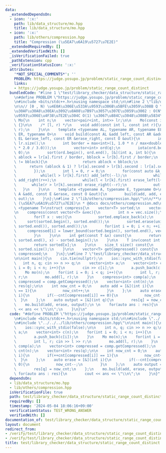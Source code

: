```yaml
---
data:
  _extendedDependsOn:
  - icon: ':x:'
    path: lib/data_structure/mo.hpp
    title: lib/data_structure/mo.hpp
  - icon: ':x:'
    path: lib/others/compression.hpp
    title: "Compression (\u5EA7\u6A19\u5727\u7E2E)"
  _extendedRequiredBy: []
  _extendedVerifiedWith: []
  _isVerificationFailed: true
  _pathExtension: cpp
  _verificationStatusIcon: ':x:'
  attributes:
    '*NOT_SPECIAL_COMMENTS*': ''
    PROBLEM: https://judge.yosupo.jp/problem/static_range_count_distinct
    links:
    - https://judge.yosupo.jp/problem/static_range_count_distinct
  bundledCode: "#line 1 \"test/library_checker/data_structure/static_range_count_distinct.test.cpp\"\
    \n#define PROBLEM \"https://judge.yosupo.jp/problem/static_range_count_distinct\"\
    \n#include <bits/stdc++.h>\nusing namespace std;\n\n#line 2 \"lib/data_structure/mo.hpp\"\
    \n\n// [0 , N) \u4E0A\u306E\u533A\u9593\u306B\u5BFE\u3059\u308B Q \u500B\u306E\
    \u30AF\u30A8\u30EA\u3092\u8A08\u7B97\u3057\u307E\u3059\u3002 : O(N\u221AQ) (\u533A\
    \u9593\u306E\u4F38\u7E2E\u304C O(1) \u3067\u884C\u3048\u308B\u5834\u5408)\nstruct\
    \ Mo{\n    int n;\n    vector<pair<int, int>> lr;\n\n    Mo(const int n) : n(n)\
    \ {}\n\n    /* [l, r) */\n    void add(const int l, const int r){\n        lr.emplace_back(l,\
    \ r);\n    }\n\n    template <typename AL, typename AR, typename EL, typename\
    \ ER, typename O>\n    void build(const AL &add_left, const AR &add_right, const\
    \ EL &erase_left, const ER &erase_right, const O &out){\n        int q = (int)\
    \ lr.size();\n        int border = max<int>(1, 1.0 * n / max<double>(1.0, sqrt(q\
    \ * 2.0 / 3.0)));\n        vector<int> ord(q);\n        iota(ord.begin(), ord.end(),\
    \ 0);\n        sort(ord.begin(), ord.end(), [&](int a, int b){\n            int\
    \ ablock = lr[a].first / border, bblock = lr[b].first / border;\n            if(ablock\
    \ != bblock){\n                return ablock < bblock;\n            }\n      \
    \      return (ablock & 1) ? lr[a].second > lr[b].second : lr[a].second < lr[b].second;\n\
    \        });\n        int l = 0, r = 0;\n        for(const auto &k : ord){\n \
    \           while(l > lr[k].first) add_left(--l);\n            while(r < lr[k].second)\
    \ add_right(r++);\n            while(l < lr[k].first) erase_left(l++);\n     \
    \       while(r > lr[k].second) erase_right(--r);\n            out(k);\n     \
    \   }\n    }\n\n    template <typename A, typename E, typename O>\n    void build(const\
    \ A &add, const E &erase, const O &out){\n        build(add, add, erase, erase,\
    \ out);\n    }\n};\n#line 2 \"lib/others/compression.hpp\"\n\n/**\n * @brief Compression\
    \ (\u5EA7\u6A19\u5727\u7E2E)\n * @docs docs/others/compression.md\n */\n\ntemplate\
    \ <typename T>\nstruct compress{\n    vector<T> sorted;\n    vector<int> compressed;\n\
    \n    compress(const vector<T> &vec){\n        int n = vec.size();\n        compressed.resize(n);\n\
    \        for(T x : vec){\n            sorted.emplace_back(x);\n        }\n   \
    \     sort(sorted.begin(), sorted.end());\n        sorted.erase(unique(sorted.begin(),\
    \ sorted.end()), sorted.end());\n        for(int i = 0; i < n; ++i){\n       \
    \     compressed[i] = lower_bound(sorted.begin(), sorted.end(), vec[i]) - sorted.begin();\n\
    \        }\n    }\n\n    int get(const T &x) const{\n        return lower_bound(sorted.begin(),\
    \ sorted.end(), x) - sorted.begin();\n    }\n\n    T inv(const int x) const{\n\
    \        return sorted[x];\n    }\n\n    size_t size() const{\n        return\
    \ sorted.size();\n    }\n\n    vector<T> getCompressed() const{\n        return\
    \ compressed;\n    }\n};\n#line 7 \"test/library_checker/data_structure/static_range_count_distinct.test.cpp\"\
    \n\nint main(){\n    cin.tie(nullptr);\n    ios::sync_with_stdio(false);\n\n \
    \   int n, q; cin >> n >> q;\n    vector<int> a;\n    vector<int> c(n);\n    for(int\
    \ i = 0; i < n; i++){\n        cin >> c[i];\n        a.push_back(c[i]);\n    }\n\
    \    Mo mo(n);\n    for(int i = 0; i < q; i++){\n        int l, r; cin >> l >>\
    \ r;\n        mo.add(l, r);\n    }\n    compress<int> comp(a);\n    vector<int>\
    \ compressed = comp.getCompressed();\n    vector<int> cnt(n);\n    vector<int>\
    \ res(q);\n\n    int now_cnt = 0;\n    auto add = [&](int i){\n        if(++cnt[compressed[i]]\
    \ == 1){\n            now_cnt++;\n        }\n    };\n    auto erase = [&](int\
    \ i){\n        if(--cnt[compressed[i]] == 0){\n            now_cnt--;\n      \
    \  }\n    };\n    auto output = [&](int q){\n        res[q] = now_cnt;\n    };\n\
    \    mo.build(add, erase, output);\n \n    for(auto ans : res){\n        cout\
    \ << ans << \"\\n\";\n    }\n}\n"
  code: "#define PROBLEM \"https://judge.yosupo.jp/problem/static_range_count_distinct\"\
    \n#include <bits/stdc++.h>\nusing namespace std;\n\n#include \"../../../lib/data_structure/mo.hpp\"\
    \n#include \"../../../lib/others/compression.hpp\"\n\nint main(){\n    cin.tie(nullptr);\n\
    \    ios::sync_with_stdio(false);\n\n    int n, q; cin >> n >> q;\n    vector<int>\
    \ a;\n    vector<int> c(n);\n    for(int i = 0; i < n; i++){\n        cin >> c[i];\n\
    \        a.push_back(c[i]);\n    }\n    Mo mo(n);\n    for(int i = 0; i < q; i++){\n\
    \        int l, r; cin >> l >> r;\n        mo.add(l, r);\n    }\n    compress<int>\
    \ comp(a);\n    vector<int> compressed = comp.getCompressed();\n    vector<int>\
    \ cnt(n);\n    vector<int> res(q);\n\n    int now_cnt = 0;\n    auto add = [&](int\
    \ i){\n        if(++cnt[compressed[i]] == 1){\n            now_cnt++;\n      \
    \  }\n    };\n    auto erase = [&](int i){\n        if(--cnt[compressed[i]] ==\
    \ 0){\n            now_cnt--;\n        }\n    };\n    auto output = [&](int q){\n\
    \        res[q] = now_cnt;\n    };\n    mo.build(add, erase, output);\n \n   \
    \ for(auto ans : res){\n        cout << ans << \"\\n\";\n    }\n}"
  dependsOn:
  - lib/data_structure/mo.hpp
  - lib/others/compression.hpp
  isVerificationFile: true
  path: test/library_checker/data_structure/static_range_count_distinct.test.cpp
  requiredBy: []
  timestamp: '2024-05-04 18:06:16+09:00'
  verificationStatus: TEST_WRONG_ANSWER
  verifiedWith: []
documentation_of: test/library_checker/data_structure/static_range_count_distinct.test.cpp
layout: document
redirect_from:
- /verify/test/library_checker/data_structure/static_range_count_distinct.test.cpp
- /verify/test/library_checker/data_structure/static_range_count_distinct.test.cpp.html
title: test/library_checker/data_structure/static_range_count_distinct.test.cpp
---
```

